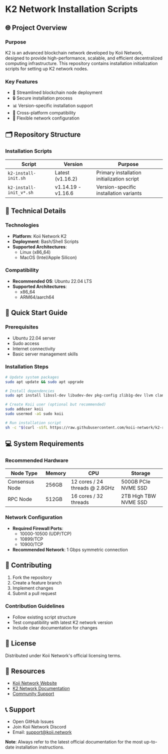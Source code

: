 # K2 Network Installation Scripts

## 🌐 Project Overview

### Purpose
K2 is an advanced blockchain network developed by Koii Network, designed to provide high-performance, scalable, and efficient decentralized computing infrastructure. This repository contains installation initialization scripts for setting up K2 network nodes.

### Key Features
- 🚀 Streamlined blockchain node deployment
- 🔒 Secure installation process
- 📊 Version-specific installation support
- 🌈 Cross-platform compatibility
- 🔧 Flexible network configuration

## 🗂️ Repository Structure

### Installation Scripts
| Script | Version | Purpose |
|--------|---------|---------|
| `k2-install-init.sh` | Latest (v1.16.2) | Primary installation initialization script |
| `k2-install-init_v*.sh` | v1.14.19 - v1.16.6 | Version-specific installation variants |

## 🔧 Technical Details

### Technologies
- **Platform**: Koii Network K2
- **Deployment**: Bash/Shell Scripts
- **Supported Architectures**: 
  - Linux (x86_64)
  - MacOS (Intel/Apple Silicon)

### Compatibility
- **Recommended OS**: Ubuntu 22.04 LTS
- **Supported Architectures**: 
  - x86_64
  - ARM64/aarch64

## 🚀 Quick Start Guide

### Prerequisites
- Ubuntu 22.04 server
- Sudo access
- Internet connectivity
- Basic server management skills

### Installation Steps
```bash
# Update system packages
sudo apt update && sudo apt upgrade

# Install dependencies
sudo apt install libssl-dev libudev-dev pkg-config zlib1g-dev llvm clang

# Create Koii user (optional but recommended)
sudo adduser koii
sudo usermod -aG sudo koii

# Run installation script
sh -c "$(curl -sSfL https://raw.githubusercontent.com/koii-network/k2-release/master/k2-install-init_v1.16.6.sh)"
```

## 💻 System Requirements

### Recommended Hardware
| Node Type | Memory | CPU | Storage |
|-----------|--------|-----|---------|
| Consensus Node | 256GB | 12 cores / 24 threads @ 2.8GHz | 500GB PCIe NVME SSD |
| RPC Node | 512GB | 16 cores / 32 threads | 2TB High TBW NVME SSD |

### Network Configuration
- **Required Firewall Ports**: 
  - 10000-10500 (UDP/TCP)
  - 10899/TCP
  - 10900/TCP
- **Recommended Network**: 1 Gbps symmetric connection

## 🤝 Contributing
1. Fork the repository
2. Create a feature branch
3. Implement changes
4. Submit a pull request

### Contribution Guidelines
- Follow existing script structure
- Test compatibility with latest K2 network version
- Include clear documentation for changes

## 📜 License
Distributed under Koii Network's official licensing terms. 

## 🔗 Resources
- [Koii Network Website](https://koii.network)
- [K2 Network Documentation](https://docs.koii.network)
- [Community Support](https://discord.gg/koii)

## 📞 Support
- Open GitHub Issues
- Join Koii Network Discord
- Email: support@koii.network

**Note**: Always refer to the latest official documentation for the most up-to-date installation instructions.